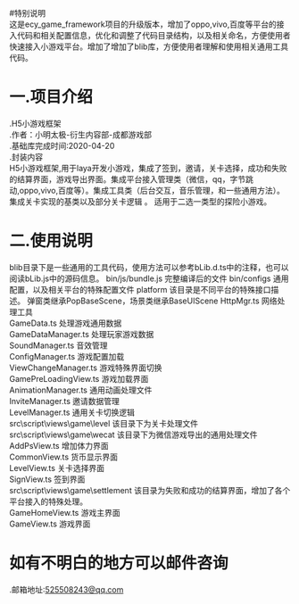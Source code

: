 #特别说明  
	这是ecy_game_framework项目的升级版本，增加了oppo,vivo,百度等平台的接入代码和相关配置信息，优化和调整了代码目录结构，以及相关命名，方便使用者快速接入小游戏平台。增加了增加了blib库，方便使用者理解和使用相关通用工具代码。
# 一.项目介绍
.H5小游戏框架  
.作者：小明太极-衍生内容部-成都游戏部  
.基础库完成时间:2020-04-20  
.封装内容  
     H5小游戏框架,用于laya开发小游戏，集成了签到，邀请，关卡选择，成功和失败的结算界面，游戏导出界面。集成平台接入管理类（微信，qq，字节跳动,oppo,vivo,百度等）。集成工具类（后台交互，音乐管理，和一些通用方法）。集成关卡实现的基类以及部分关卡逻辑 。  适用于二选一类型的探险小游戏。
   
# 二.使用说明 
  blib目录下是一些通用的工具代码，使用方法可以参考bLib.d.ts中的注释，也可以阅读bLib.js中的源码信息。
  bin/js/bundle.js   完整编译后的文件
  bin/configs		 通用配置，以及相关平台的特殊配置文件
  platform			 该目录是不同平台的特殊接口描述。
  弹窗类继承PopBaseScene，场景类继承BaseUIScene
  HttpMgr.ts   网络处理工具  
  GameData.ts  处理游戏通用数据  
  GameDataManager.ts 处理玩家游戏数据  
  SoundManager.ts   音效管理  
  ConfigManager.ts  游戏配置加载  
  ViewChangeManager.ts 游戏特殊界面切换  
  GamePreLoadingView.ts 游戏加载界面  
  AnimationManager.ts  通用动画处理文件  
  InviteManager.ts  邀请数据管理  
  LevelManager.ts   通用关卡切换逻辑  
  src\script\views\game\level 该目录下为关卡处理文件  
  src\script\views\game\wecat 该目录下为微信游戏导出的通用处理文件  
  AddPsView.ts 增加体力界面  
  CommonView.ts 货币显示界面  
  LevelView.ts 关卡选择界面  
  SignView.ts 签到界面  
  src\script\views\game\settlement 该目录为失败和成功的结算界面，增加了各个平台接入的特殊处理。  
  GameHomeView.ts 游戏主界面  
  GameView.ts 游戏界面  
  
 # 如有不明白的地方可以邮件咨询  
   .邮箱地址:525508243@qq.com  
   
  
  

